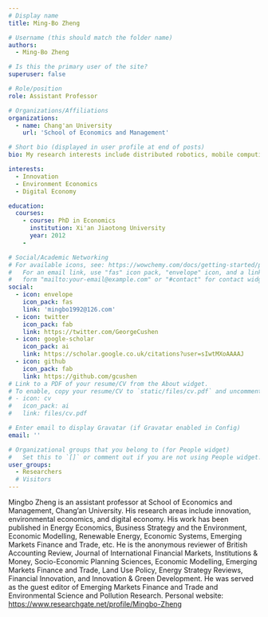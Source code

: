```yaml
---
# Display name
title: Ming-Bo Zheng

# Username (this should match the folder name)
authors:
  - Ming-Bo Zheng

# Is this the primary user of the site?
superuser: false

# Role/position
role: Assistant Professor 

# Organizations/Affiliations
organizations:
  - name: Chang'an University
    url: 'School of Economics and Management'

# Short bio (displayed in user profile at end of posts)
bio: My research interests include distributed robotics, mobile computing and programmable matter.

interests:
  - Innovation
  - Environment Economics
  - Digital Economy

education:
  courses:
    - course: PhD in Economics
      institution: Xi'an Jiaotong University
      year: 2012
    -

# Social/Academic Networking
# For available icons, see: https://wowchemy.com/docs/getting-started/page-builder/#icons
#   For an email link, use "fas" icon pack, "envelope" icon, and a link in the
#   form "mailto:your-email@example.com" or "#contact" for contact widget.
social:
  - icon: envelope
    icon_pack: fas
    link: 'mingbo1992@126.com'
  - icon: twitter
    icon_pack: fab
    link: https://twitter.com/GeorgeCushen
  - icon: google-scholar
    icon_pack: ai
    link: https://scholar.google.co.uk/citations?user=sIwtMXoAAAAJ
  - icon: github
    icon_pack: fab
    link: https://github.com/gcushen
# Link to a PDF of your resume/CV from the About widget.
# To enable, copy your resume/CV to `static/files/cv.pdf` and uncomment the lines below.
# - icon: cv
#   icon_pack: ai
#   link: files/cv.pdf

# Enter email to display Gravatar (if Gravatar enabled in Config)
email: ''

# Organizational groups that you belong to (for People widget)
#   Set this to `[]` or comment out if you are not using People widget.
user_groups:
  - Researchers
  # Visitors
---
```


Mingbo Zheng is an assistant professor at School of Economics and Management, Chang’an University. His research areas include innovation, environmental economics, and digital economy. His work has been published in Energy Economics, Business Strategy and the Environment, Economic Modelling, Renewable Energy, Economic Systems, Emerging Markets Finance and Trade, etc. He is the anonymous reviewer of British Accounting Review, Journal of International Financial Markets, Institutions & Money, Socio-Economic Planning Sciences, Economic Modelling, Emerging Markets Finance and Trade, Land Use Policy, Energy Strategy Reviews, Financial Innovation, and Innovation & Green Development. He was served as the guest editor of Emerging Markets Finance and Trade and Environmental Science and Pollution Research.
Personal website: https://www.researchgate.net/profile/Mingbo-Zheng
